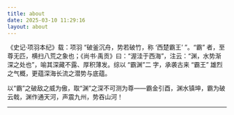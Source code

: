 ```yaml
---
title: about
date: 2025-03-10 11:29:16
layout: about
---
```

《史记·项羽本纪》载：项羽 “破釜沉舟，势若破竹，称 ‘西楚霸王’ ”。“霸” 者，至尊无匹，横扫八荒之象也；《尚书·禹贡》曰：“渥洼于西海”，注云：“渊，水势渐深之处也”，喻其深藏不露、厚积薄发。综以 “霸渊”二 字，承袭古来 “霸王” 雄烈之气概，更蕴深海长流之潜势与底蕴。

以“霸”之破敌之威为傲，取“渊”之深不可测为尊——霸金引酉，渊水镇坤，霸为破云戟，渊作通天河，声震九州，势吞山河！

---